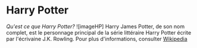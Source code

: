 # Harry Potter
*Qu'est ce que Harry Potter?* 
![imageHP]
Harry James Potter, de son nom complet, est le personnage principal de la série littéraire Harry Potter écrite par l'écrivaine J.K. Rowling. Pour plus d'informations, consulter 
[Wikipedia](https://fr.wikipedia.org/wiki/Harry_Potter)


